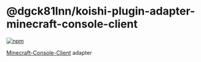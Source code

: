 # @dgck81lnn/koishi-plugin-adapter-minecraft-console-client

[![npm](https://img.shields.io/npm/v/@dgck81lnn/koishi-plugin-adapter-minecraft-console-client?style=flat-square)](https://www.npmjs.com/package/@dgck81lnn/koishi-plugin-adapter-minecraft-console-client)

[Minecraft-Console-Client](https://mccteam.github.io) adapter

